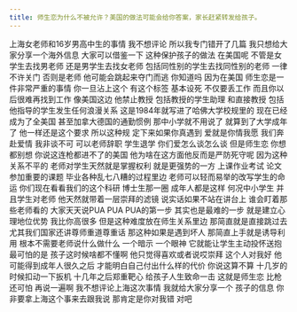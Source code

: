 ```yaml
---
title: 师生恋为什么不被允许？美国的做法可能会给你答案，家长赶紧转发给孩子。
---
```

上海女老师和16岁男高中生的事情
我不想评论
所以我专门错开了几篇
我只想给大家分享一个海外信息
大家可以借鉴一下
这种保护孩子的做法
在美国呢
不管是女学生去找男老师
还是男学生去找女老师
包括同性别的学生去找同性别的老师
一律不许关门
否则是老师
他可能会跳起来夺门而逃
你知道吗
因为在美国
师生恋是一件非常严重的事情
你一旦沾上这个
有这个标签
基本设死
不仅要丢工作
而且你以后很难再找到工作
像美国这边
他禁止教授
包括教授的学生助理
和直接教授
包括他指导的学生发生任何浪漫关系
这是1984年就写进了哈佛大学校规里的
现在已经成为了全美国
甚至加拿大德国的通勤惯例
那中小学就不用说了
就算到了大学成年了
他一样还是这个要求
所以这种规
定下来如果你真遇到
爱就是你情我愿
我们奔赴爱情
我非谈不可
可以老师辞职
学生退学
你们爱怎么谈怎么谈
但是师生恋
你想都别想
你说这连枪都进不了的美国
他为啥在这方面他反而是严防死守呢
因为这种关系不平的
老师对学生天然就是掌握权利
就是更强势的一方
上课作业考试
论文参加重要的课题
毕业各种乱七八糟的过程里边
老师可以轻而易举的改写学生的命运
你们现在看看我们的这个科研
博士生那一圈
成年人都是这样
何况中小学生
并且学生对老师
他天然就带着一层崇拜的滤镜
说实话如果不站在讲台上
谁会盯着那些老师看的
大家天天说PUA PUA
PUA的第一步
其实也是最难的一步
就是建立心理地位优势
我比你高很多
但是这种难度放在师生关系里边
那简直就是直接跳过去
尤其我们国家还讲尊师重道尊重话
那这种如果是遇到坏人
那简直上手就是诱导利用
根本不需要老师说什么做什么
一个暗示
一个眼神
它就能让学生主动投怀送抱
最可怕的是
孩子这时候啥都不懂啊
他只觉得喜欢或者说哎崇拜
这个人对我好
他可能得到成年人很久之后
才能明白自己付出什么样的代价
你说这算不算
十几岁的时候扣动一下扳机
十几年之后郑重靶心
给孩子人生致命一击
这就是师生恋
比枪还可怕
再说一遍啊
我不想评论上海这次事情
我就给大家分享一个
孩子的信息
你非要拿上海这个事来去跟我说
那肯定是你对我错
对吧
